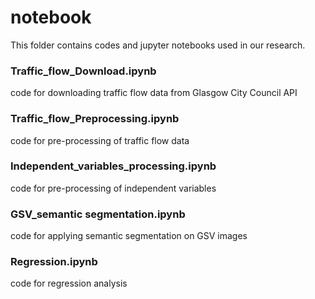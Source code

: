 # notebook

This folder contains codes and jupyter notebooks used in our research.

### Traffic_flow_Download.ipynb

code for downloading traffic flow data from Glasgow City Council API

### Traffic_flow_Preprocessing.ipynb

code for pre-processing of traffic flow data

### Independent_variables_processing.ipynb

code for pre-processing of independent variables 

### GSV_semantic segmentation.ipynb

code for applying semantic segmentation on GSV images

### Regression.ipynb

code for regression analysis
